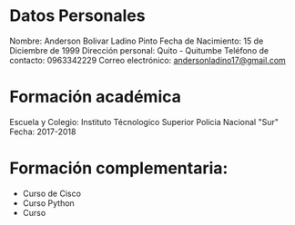 # Datos Personales
Nombre: Anderson Bolivar Ladino Pinto 
Fecha de Nacimiento: 15 de Diciembre de 1999
Dirección personal: Quito - Quitumbe
Teléfono de contacto: 0963342229
Correo electrónico: andersonladino17@gmail.com

# Formación académica
Escuela y Colegio: Instituto Técnologico Superior Policia Nacional "Sur" Fecha: 2017-2018


# Formación complementaria:

* Curso de Cisco 
* Curso Python
* Curso 

